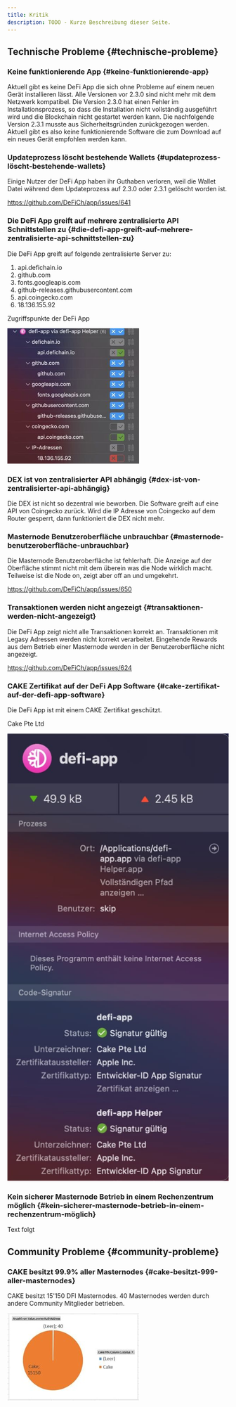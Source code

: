 ```yaml
---
title: Kritik
description: TODO - Kurze Beschreibung dieser Seite.
---
```


## Technische Probleme {#technische-probleme}

### Keine funktionierende App {#keine-funktionierende-app}

Aktuell gibt es keine DeFi App die sich ohne Probleme auf einem neuen Gerät installieren lässt. Alle Versionen vor 2.3.0 sind nicht mehr mit dem Netzwerk kompatibel. Die Version 2.3.0 hat einen Fehler im Installationsprozess, so dass die Installation nicht vollständig ausgeführt wird und die Blockchain nicht gestartet werden kann. Die nachfolgende Version 2.3.1 musste aus Sicherheitsgründen zurückgezogen werden. Aktuell gibt es also keine funktionierende Software die zum Download auf ein neues Gerät empfohlen werden kann.

### Updateprozess löscht bestehende Wallets {#updateprozess-löscht-bestehende-wallets}

Einige Nutzer der DeFi App haben ihr Guthaben verloren, weil die Wallet Datei während dem Updateprozess auf 2.3.0 oder 2.3.1 gelöscht worden ist.

<https://github.com/DeFiCh/app/issues/641>

### Die DeFi App greift auf mehrere zentralisierte API Schnittstellen zu {#die-defi-app-greift-auf-mehrere-zentralisierte-api-schnittstellen-zu}

Die DeFi App greift auf folgende zentralisierte Server zu:

1.  api.defichain.io
2.  github.com
3.  fonts.googleapis.com
4.  github-releases.githubusercontent.com
5.  api.coingecko.com
6.  18.136.155.92

Zugriffspunkte der DeFi App

![Zugriffspunkte der DeFi App](./../media/Photo_2021-03-15_10-41-45.jpg)

### DEX ist von zentralisierter API abhängig {#dex-ist-von-zentralisierter-api-abhängig}

Die DEX ist nicht so dezentral wie beworben. Die Software greift auf eine API von Coingecko zurück. Wird die IP Adresse von Coingecko auf dem Router gesperrt, dann funktioniert die DEX nicht mehr.

### Masternode Benutzeroberfläche unbrauchbar {#masternode-benutzeroberfläche-unbrauchbar}

Die Masternode Benutzeroberfläche ist fehlerhaft. Die Anzeige auf der Oberfläche stimmt nicht mit dem überein was die Node wirklich macht. Teilweise ist die Node on, zeigt aber off an und umgekehrt.

<https://github.com/DeFiCh/app/issues/650>

### Transaktionen werden nicht angezeigt {#transaktionen-werden-nicht-angezeigt}

Die DeFi App zeigt nicht alle Transaktionen korrekt an. Transaktionen mit Legasy Adressen werden nicht korrekt verarbeitet. Eingehende Rewards aus dem Betrieb einer Masternode werden in der Benutzeroberfläche nicht angezeigt.

<https://github.com/DeFiCh/app/issues/624>

### CAKE Zertifikat auf der DeFi App Software {#cake-zertifikat-auf-der-defi-app-software}

Die DeFi App ist mit einem CAKE Zertifikat geschützt.

Cake Pte Ltd

![Cake Pte Ltd](./../media/Photo_2021-03-15_12-57-38.jpg)

### Kein sicherer Masternode Betrieb in einem Rechenzentrum möglich {#kein-sicherer-masternode-betrieb-in-einem-rechenzentrum-möglich}

Text folgt

## Community Probleme {#community-probleme}

### CAKE besitzt 99.9% aller Masternodes {#cake-besitzt-999-aller-masternodes}

CAKE besitzt 15'150 DFI Masternodes. 40 Masternodes werden durch andere Community Mitglieder betrieben.

![thumb](./../media/Photo_2021-03-09_16-51-43.jpg)

